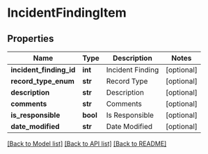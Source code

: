 # IncidentFindingItem

## Properties
Name | Type | Description | Notes
------------ | ------------- | ------------- | -------------
**incident_finding_id** | **int** | Incident Finding | [optional] 
**record_type_enum** | **str** | Record Type | [optional] 
**description** | **str** | Description | [optional] 
**comments** | **str** | Comments | [optional] 
**is_responsible** | **bool** | Is Responsible | [optional] 
**date_modified** | **str** | Date Modified | [optional] 

[[Back to Model list]](../README.md#documentation-for-models) [[Back to API list]](../README.md#documentation-for-api-endpoints) [[Back to README]](../README.md)


